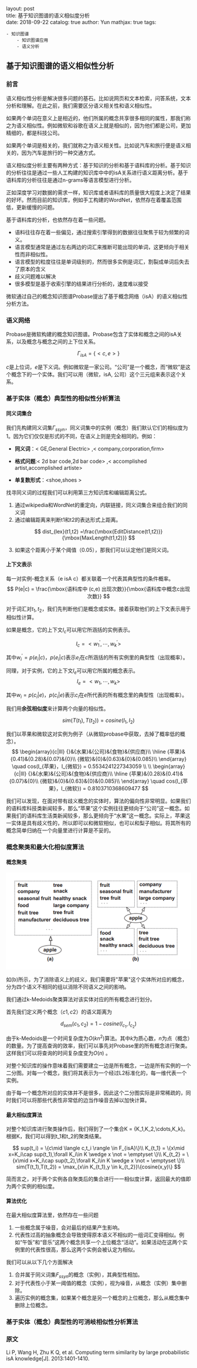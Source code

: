 layout: post  
title: 基于知识图谱的语义相似度分析  
date: 2018-09-22
catalog: true
author: Yun
mathjax: true
tags:

    - 知识图谱
        - 知识图谱应用
        - 语义分析





## 基于知识图谱的语义相似性分析

### 前言

语义相似性分析是解决很多问题的基石。比如说网页和文本检索，问答系统，文本分析和理解。在此之前，我们需要区分语义相关性和语义相似性。

如果两个单词在意义上是相近的，他们所属的概念共享很多相同的属性，那我们称之为语义相似性。例如微软和谷歌在语义上就是相似的，因为他们都是公司，更加精细的，都是科技公司。

如果两个单词是相关的，我们就称之为语义相关性。比如说汽车和旅行便是语义相关的，因为汽车是旅行的一种交通方式。

语义相似度分析主要有两种方式：基于知识的分析和基于语料库的分析。基于知识的分析往往是通过一些人工构建的知识库中中的isA关系进行语义距离分析。基于语料库的分析往往是通过n-grams等语言模型进行分析。

正如深度学习对数据的需求一样，知识库或者语料库的质量很大程度上决定了结果的好坏。然而目前的知识库，例如手工构建的WordNet，依然存在着覆盖范围低，更新缓慢的问题。

基于语料库的分析，也依然存在着一些问题。

- 语料往往存在着一些偏见，通过搜索引擎得到的数据往往聚焦于较为频繁的词义。
- 语言模型通常是通过左右两边的词汇来推断可能出现的单词，这更倾向于相关性而非相似性。
- 语言模型的粒度往往是单词级别的，然而很多实例是词汇，割裂成单词后失去了原本的含义
- 歧义问题难以解决
- 很多模型是基于收索引擎的结果进行分析的，速度难以接受

微软通过自己的概念知识图谱Probase提出了基于概念网络（isA）的语义相似性分析方法。



### 语义网络

Probase是微软构建的概念知识图谱。Probase包含了实体和概念之间的isA关系，以及概念与概念之间的上下位关系。

$$
\Gamma_{isA} = \{<c,e>\}
$$

$c$是上位词，$e$是下义词。例如微软是一家公司。“公司”是一个概念，而“微软”是这个概念下的一个实体。我们可以用（微软，isA, 公司）这个三元组来表示这个关系。





### 基于实体（概念）典型性的相似性分析算法

#### 同义词集合

我们先构建同义词集$\Gamma_{ssyn}$，同义词集中的实例（概念）我们默认它们的相似度为1。因为它们仅仅是形式的不同，在语义上则是完全相同的。例如：

- **同义词**：&lt; GE,General Electric&gt; ,&lt; company,corporation,firm&gt; 

- **格式问题**:&lt; 2d bar code,2d bar code&gt; ,&lt; accomplished artist,accomplished artiste&gt; 

- **单复数形式**：&lt;shoe,shoes &gt; 

找寻同义词的过程我们可以利用第三方知识库和编辑距离公式。

1. 通过wikipedia和WordNet的重定向，内联链接，同义词集合来组合我们的同义词
2. 通过编辑距离来判断t1和t2的表达形式上距离。

$$
dist_{lex}(t1,t2) =\frac{\mbox{EditDistance(t1,t2)}}{\mbox{MaxLength(t1,t2)}}
$$

3. 如果这个距离小于某个阈值（0.05），那我们可以认定他们是同义词。



#### 上下文表示

每一对实例-概念关系（e isA c）都关联着一个代表其典型性的条件概率。
$$
P(e|c) = \frac{\mbox{语料库中 (c,e) 出现次数}}{\mbox{语料库中概念c出现次数}}
$$

对于词汇对$t_1,t_2$，我们先判断他们是概念或实体。接着获取他们的上下文表示用于相似性计算。

如果是概念，它的上下文$I_c$可以用它所涵括的实例表示。

$$
I_c = <w_1^{'},\cdots,w_k^{'}>
$$

其中$w_i^{'} =p(e_i|c)$，$p(e_i|c)$表示$e_i$在$c$所涵括的所有实例里的典型性（出现概率）。

同理，对于实例，它的上下文$I_e$可以用它所属的概念表示。
$$
I_e = <w_1,\cdots,w_k>
$$

其中$w_i =p(c_i|e)$，$p(c_i|e)$表示$c_i$在$e$所代表的所有概念里的典型性（出现概率）。

我们用**余弦相似度**来计算两个向量的相似性。

$$
sim(T(t_1),T(t_2))=cosine(I_1,I_2)
$$



我们以苹果和微软这对实例为例子（从微软probase中获取，去掉了概率低的概念）。
$$
\begin{array}{c|lll}
{}&{水果}&{公司}&{食物}&{供应商}\\
\hline
{苹果}&{0.41}&{0.28}&{0.07}&{0}\\
{微软}&{0}&{0.63}&{0}&{0.085}\\
\end{array}
\quad cos(I_{苹果}，I_{微软}) = 0.5534241227343059
\\
\\
\begin{array}{c|lll}
{}&{水果}&{公司}&{食物}&{供应商}\\
\hline
{苹果}&{0.28}&{0.41}&{0.07}&{0}\\
{微软}&{0}&{0.63}&{0}&{0.085}\\
\end{array}
\quad cos(I_{苹果}，I_{微软}) = 0.8103710368609477
$$


我们可以发现，在面对带有歧义概念的实体时，算法的偏向性非常明显。如果我们的语料库科技类新闻较多，那么“苹果”这个实例往往更倾向于“公司”这一概念。如果我们的语料库生活类新闻较多，那么更倾向于“水果”这一概念。实际上，苹果这一实体是具有歧义性的，所以即可以和微软相似，也可以和梨子相似。将其所有的概念简单归纳在一个向量里进行计算是不妥的。

### 

### 概念聚类和最大化相似度算法

#### 概念聚类

![cluster](https://github.com/FeiLiYun/feiliyun.github.io/raw/master/img/cluster.png)

如(b)所示，为了消除语义上的歧义，我们需要将"苹果"这个实体所对应的概念，分为四个语义不相同的组以消除不同语义之间的影响。

我们通过k-Medoids聚类算法对该实体对应的所有概念进行划分。

首先我们定义两个概念$（c1,c2）$的语义距离为

$$
d_{sem}(c_1,c_2)=1-cosine(I_{c_1},I_{c_2})
$$



由于k-Medoids是一个时间复杂度为$O(kn^2)$算法。其中$k$为质心数，$n$为点（概念）的数量。为了提高查询的效率，我们可以事先对Probase里的所有概念进行聚类。这样我们可以将查询的时间复杂度变为$O(n)$ 。

对整个知识库的操作意味着我们需要建立一边是所有概念，一边是所有实例的一个二分图。对每一个概念，我们将其表示为一个经过L2标准化的，每一维代表一个实例。

由于每一个概念所对应的实体并不是很多，因此这个二分图实际是非常稀疏的，同时我们可以将那些代表性非常低的边当作噪音去掉以加快计算。

#### 最大相似度算法

对整个知识库进行聚类操作后，我们得到了一个集合K = {K_1,K_2,\cdots,K_k}。根据K，我们可以得到t_1和t_2的聚类结果。

$$
sup(t_i) = \{c\mid \langle c,t_i \rangle \in F_{isA}\}\\
K_{t_1} = \{x\mid x=K_i\cap sup(t_1),\forall K_i\in K \wedge x \not = \emptyset \}\\
K_{t_2} = \{x\mid x=K_i\cap sup(t_2),\forall K_i\in K \wedge x \not = \emptyset \}\\
sim(T(t_1),T(t_2)) = \max_{x\in K_{t_1},y \in k_{t_2}}\{cosine(x,y)\}
$$

简而言之，对于两个实例各自聚类后的集合进行一一相似度计算，返回最大的值即为两个实例的相似度。



#### 算法优化

在最大相似度算法里，依然存在一些问题

1. 一些概念属于噪音，会对最后的结果产生影响。
2. 代表性过高的抽象概念会导致使得原本语义不相似的一组词汇变得相似。例如“午饭”和“音乐”这两个概念共享一个上位概念“活动”。如果活动在这两个实例里的代表性很高，那么这两个实例会被认定为相似。

我们可以从以下几个方面解决

1. 合并属于同义词集$F_{ssyn}$的概念（实例），其典型性相加。
2. 对于代表性小于某一阈值的概念（实例），视为噪音，从概念（实例）集中删除。
3. 遍历实例的概念集，如果某个概念是另一个概念的上位概念，那么从概念集中删除上位概念。



### 基于实体（概念）典型性的可消岐相似性分析算法



### 原文

Li P, Wang H, Zhu K Q, et al. Computing term similarity by large probabilistic isA knowledge[J]. 2013:1401-1410.



